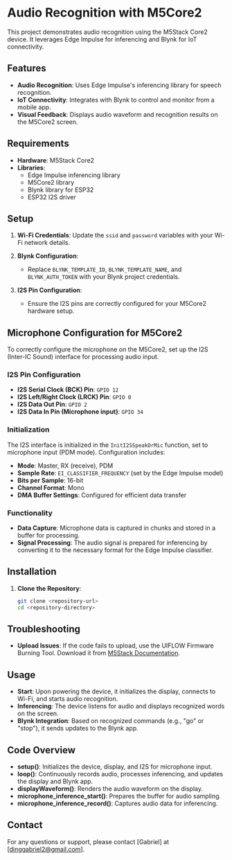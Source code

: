 # Audio Recognition with M5Core2

This project demonstrates audio recognition using the M5Stack Core2 device. It leverages Edge Impulse for inferencing and Blynk for IoT connectivity.

## Features

- **Audio Recognition**: Uses Edge Impulse's inferencing library for speech recognition.
- **IoT Connectivity**: Integrates with Blynk to control and monitor from a mobile app.
- **Visual Feedback**: Displays audio waveform and recognition results on the M5Core2 screen.

## Requirements

- **Hardware**: M5Stack Core2
- **Libraries**:
  - Edge Impulse inferencing library
  - M5Core2 library
  - Blynk library for ESP32
  - ESP32 I2S driver

## Setup

1. **Wi-Fi Credentials**: Update the `ssid` and `password` variables with your Wi-Fi network details.

2. **Blynk Configuration**:
   - Replace `BLYNK_TEMPLATE_ID`, `BLYNK_TEMPLATE_NAME`, and `BLYNK_AUTH_TOKEN` with your Blynk project credentials.

3. **I2S Pin Configuration**:
   - Ensure the I2S pins are correctly configured for your M5Core2 hardware setup.

## Microphone Configuration for M5Core2

To correctly configure the microphone on the M5Core2, set up the I2S (Inter-IC Sound) interface for processing audio input.

### I2S Pin Configuration

- **I2S Serial Clock (BCK) Pin**: `GPIO 12`
- **I2S Left/Right Clock (LRCK) Pin**: `GPIO 0`
- **I2S Data Out Pin**: `GPIO 2`
- **I2S Data In Pin (Microphone input)**: `GPIO 34`

### Initialization

The I2S interface is initialized in the `InitI2SSpeakOrMic` function, set to microphone input (PDM mode). Configuration includes:

- **Mode**: Master, RX (receive), PDM
- **Sample Rate**: `EI_CLASSIFIER_FREQUENCY` (set by the Edge Impulse model)
- **Bits per Sample**: 16-bit
- **Channel Format**: Mono
- **DMA Buffer Settings**: Configured for efficient data transfer

### Functionality

- **Data Capture**: Microphone data is captured in chunks and stored in a buffer for processing.
- **Signal Processing**: The audio signal is prepared for inferencing by converting it to the necessary format for the Edge Impulse classifier.

## Installation

1. **Clone the Repository**:
   ```bash
   git clone <repository-url>
   cd <repository-directory>

## Troubleshooting

- **Upload Issues**: If the code fails to upload, use the UIFLOW Firmware Burning Tool. Download it from [M5Stack Documentation](https://docs.m5stack.com/en/download).

## Usage

- **Start**: Upon powering the device, it initializes the display, connects to Wi-Fi, and starts audio recognition.
- **Inferencing**: The device listens for audio and displays recognized words on the screen.
- **Blynk Integration**: Based on recognized commands (e.g., "go" or "stop"), it sends updates to the Blynk app.

## Code Overview

- **setup()**: Initializes the device, display, and I2S for microphone input.
- **loop()**: Continuously records audio, processes inferencing, and updates the display and Blynk app.
- **displayWaveform()**: Renders the audio waveform on the display.
- **microphone_inference_start()**: Prepares the buffer for audio sampling.
- **microphone_inference_record()**: Captures audio data for inferencing.

## Contact

For any questions or support, please contact [Gabriel] at [dinggabriel2@gmail.com].
